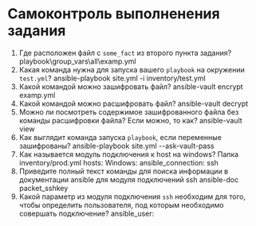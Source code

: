 # Самоконтроль выполненения задания

1. Где расположен файл с `some_fact` из второго пункта задания?
playbook\group_vars\all\examp.yml
2. Какая команда нужна для запуска вашего `playbook` на окружении `test.yml`?
ansible-playbook site.yml -i inventory/test.yml
3. Какой командой можно зашифровать файл?
ansible-vault encrypt examp.yml
4. Какой командой можно расшифровать файл?
ansible-vault decrypt <filename>
5. Можно ли посмотреть содержимое зашифрованного файла без команды расшифровки файла? Если можно, то как?
ansible-vault view <filename>
6. Как выглядит команда запуска `playbook`, если переменные зашифрованы?
ansible-playbook site.yml --ask-vault-pass
7. Как называется модуль подключения к host на windows?
Папка inventory/prod.yml
hosts: 
  Windows: 
  ansible_connection: ssh
8. Приведите полный текст команды для поиска информации в документации ansible для модуля подключений ssh
ansible-doc packet_sshkey
9. Какой параметр из модуля подключения `ssh` необходим для того, чтобы определить пользователя, под которым необходимо совершать подключение?
ansible_user:
